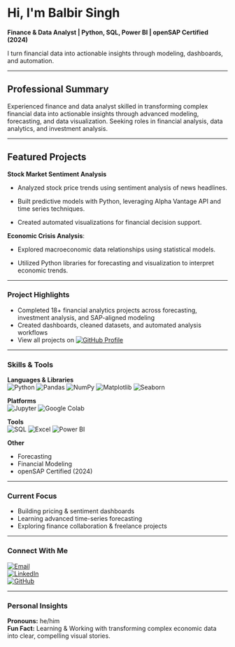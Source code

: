 # Hi, I'm Balbir Singh 

**Finance & Data Analyst | Python, SQL, Power BI | openSAP Certified (2024)**

I turn financial data into actionable insights through modeling, dashboards, and automation.


---

## Professional Summary
Experienced finance and data analyst skilled in transforming complex financial data into actionable insights through advanced modeling, forecasting, and data visualization. Seeking roles in financial analysis, data analytics, and investment analysis.

---

## Featured Projects

**Stock Market Sentiment Analysis**

- Analyzed stock price trends using sentiment analysis of news headlines.

- Built predictive models with Python, leveraging Alpha Vantage API and time series techniques.

- Created automated visualizations for financial decision support.

**Economic Crisis Analysis**:

- Explored macroeconomic data relationships using statistical models.

- Utilized Python libraries for forecasting and visualization to interpret economic trends.

---

### Project Highlights  
- Completed 18+ financial analytics projects across forecasting, investment analysis, and SAP-aligned modeling  
- Created dashboards, cleaned datasets, and automated analysis workflows  
- View all projects on [![GitHub Profile](https://img.shields.io/badge/GitHub-Balbir89-181717?style=flat-square&logo=github)](https://github.com/Balbir89)

---

### Skills & Tools  

**Languages & Libraries**  
![Python](https://img.shields.io/badge/Python-3776AB?style=flat&logo=python&logoColor=white)
![Pandas](https://img.shields.io/badge/Pandas-150458?style=flat&logo=pandas&logoColor=white)
![NumPy](https://img.shields.io/badge/NumPy-013243?style=flat&logo=numpy&logoColor=white)
![Matplotlib](https://img.shields.io/badge/Matplotlib-11557C?style=flat&logo=matplotlib&logoColor=white)
![Seaborn](https://img.shields.io/badge/Seaborn-2C2D72?style=flat)

**Platforms**  
![Jupyter](https://img.shields.io/badge/Jupyter-F37626?style=flat&logo=jupyter&logoColor=white)
![Google Colab](https://img.shields.io/badge/Google_Colab-F9AB00?style=flat&logo=google-colab&logoColor=white)

**Tools**  
![SQL](https://img.shields.io/badge/SQL-4479A1?style=flat&logo=postgresql&logoColor=white)
![Excel](https://img.shields.io/badge/Excel-217346?style=flat&logo=microsoft-excel&logoColor=white)
![Power BI](https://img.shields.io/badge/Power_BI-F2C811?style=flat&logo=powerbi&logoColor=black)

**Other**  
- Forecasting  
- Financial Modeling  
- openSAP Certified (2024)

---

### Current Focus  
- Building pricing & sentiment dashboards  
- Learning advanced time-series forecasting  
- Exploring finance collaboration & freelance projects

---

### Connect With Me  

[![Email](https://img.shields.io/badge/Email-balbirbhatia.20@gmail.com-red?style=flat-square&logo=gmail)](mailto:balbirbhatia.20@gmail.com)  
[![LinkedIn](https://img.shields.io/badge/LinkedIn-Balbir_Singh-blue?style=flat-square&logo=linkedin)](https://www.linkedin.com/in/balbir-finance-investment-berlin/)  
[![GitHub](https://img.shields.io/badge/GitHub-Balbir89-black?style=flat-square&logo=github)](https://github.com/Balbir89)

---

### Personal Insights  

**Pronouns:** he/him  
**Fun Fact:** Learning & Working with transforming complex economic data into clear, compelling visual stories.

